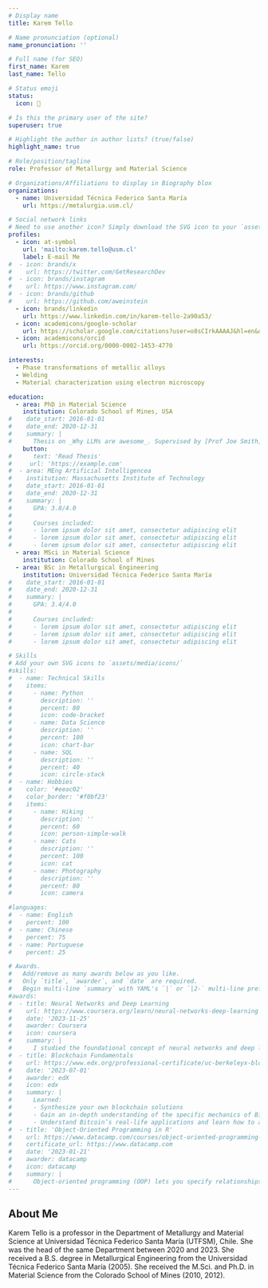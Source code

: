 ```yaml
---
# Display name
title: Karem Tello

# Name pronunciation (optional)
name_pronunciation: ''

# Full name (for SEO)
first_name: Karem
last_name: Tello

# Status emoji
status:
  icon: 🔬

# Is this the primary user of the site?
superuser: true

# Highlight the author in author lists? (true/false)
highlight_name: true

# Role/position/tagline
role: Professor of Metallurgy and Material Science

# Organizations/Affiliations to display in Biography blox
organizations:
  - name: Universidad Técnica Federico Santa María
    url: https://metalurgia.usm.cl/

# Social network links
# Need to use another icon? Simply download the SVG icon to your `assets/media/icons/` folder.
profiles:
  - icon: at-symbol
    url: 'mailto:karem.tello@usm.cl'
    label: E-mail Me
#  - icon: brands/x
#    url: https://twitter.com/GetResearchDev
#  - icon: brands/instagram
#    url: https://www.instagram.com/
#  - icon: brands/github
#    url: https://github.com/aweinstein
  - icon: brands/linkedin
    url: https://www.linkedin.com/in/karem-tello-2a90a53/
  - icon: academicons/google-scholar
    url: https://scholar.google.com/citations?user=o8sCIrkAAAAJ&hl=en&oi=ao
  - icon: academicons/orcid
    url: https://orcid.org/0000-0002-1453-4770

interests:
  - Phase transformations of metallic alloys
  - Welding
  - Material characterization using electron microscopy

education:
  - area: PhD in Material Science
    institution: Colorado School of Mines, USA
#    date_start: 2016-01-01
#    date_end: 2020-12-31
#    summary: |
#      Thesis on _Why LLMs are awesome_. Supervised by [Prof Joe Smith](https://example.com). Presented papers at 5 IEEE conferences with the contributions being published in 2 Springer journals.
    button:
#      text: 'Read Thesis'
#     url: 'https://example.com'
#  - area: MEng Artificial Intelligencea
#    institution: Massachusetts Institute of Technology
#    date_start: 2016-01-01
#    date_end: 2020-12-31
#    summary: |
#      GPA: 3.8/4.0
#
#      Courses included:
#      - lorem ipsum dolor sit amet, consectetur adipiscing elit
#      - lorem ipsum dolor sit amet, consectetur adipiscing elit
#      - lorem ipsum dolor sit amet, consectetur adipiscing elit
  - area: MSci in Material Science
    institution: Colorado School of Mines
  - area: BSc in Metallurgical Engineering
    institution: Universidad Técnica Federico Santa María
#    date_start: 2016-01-01
#    date_end: 2020-12-31
#    summary: |
#      GPA: 3.4/4.0
#      
#      Courses included:
#      - lorem ipsum dolor sit amet, consectetur adipiscing elit
#      - lorem ipsum dolor sit amet, consectetur adipiscing elit
#      - lorem ipsum dolor sit amet, consectetur adipiscing elit

# Skills
# Add your own SVG icons to `assets/media/icons/`
#skills:
#  - name: Technical Skills
#    items:
#      - name: Python
#        description: ''
#        percent: 80
#        icon: code-bracket
#      - name: Data Science
#        description: ''
#        percent: 100
#        icon: chart-bar
#      - name: SQL
#        description: ''
#        percent: 40
#        icon: circle-stack
#  - name: Hobbies
#    color: '#eeac02'
#    color_border: '#f0bf23'
#    items:
#      - name: Hiking
#        description: ''
#        percent: 60
#        icon: person-simple-walk
#      - name: Cats
#        description: ''
#        percent: 100
#        icon: cat
#      - name: Photography
#        description: ''
#        percent: 80
#        icon: camera

#languages:
#  - name: English
#    percent: 100
#  - name: Chinese
#    percent: 75
#  - name: Portuguese
#    percent: 25

# Awards.
#   Add/remove as many awards below as you like.
#   Only `title`, `awarder`, and `date` are required.
#   Begin multi-line `summary` with YAML's `|` or `|2-` multi-line prefix and indent 2 spaces below.
#awards:
#  - title: Neural Networks and Deep Learning
#    url: https://www.coursera.org/learn/neural-networks-deep-learning
#    date: '2023-11-25'
#    awarder: Coursera
#    icon: coursera
#    summary: |
#      I studied the foundational concept of neural networks and deep learn#ing. By the end, I was familiar with the significant technological trends #driving the rise of deep learning; build, train, and apply fully connected# deep neural networks; implement efficient (vectorized) neural networks; i#dentify key parameters in a neural network’s architecture; and apply deep #learning to your own applications.
#  - title: Blockchain Fundamentals
#    url: https://www.edx.org/professional-certificate/uc-berkeleyx-blockch#ain-fundamentals
#    date: '2023-07-01'
#    awarder: edX
#    icon: edx
#    summary: |
#      Learned:
#      - Synthesize your own blockchain solutions
#      - Gain an in-depth understanding of the specific mechanics of Bitcoi#n
#      - Understand Bitcoin’s real-life applications and learn how to attac#k and destroy Bitcoin, Ethereum, smart contracts and Dapps, and alternativ#es to Bitcoin’s Proof-of-Work consensus algorithm
#  - title: 'Object-Oriented Programming in R'
#    url: https://www.datacamp.com/courses/object-oriented-programming-with#-s3-and-r6-in-r
#    certificate_url: https://www.datacamp.com
#    date: '2023-01-21'
#    awarder: datacamp
#    icon: datacamp
#    summary: |
#      Object-oriented programming (OOP) lets you specify relationships bet#ween functions and the objects that they can act on, helping you manage co#mplexity in your code. This is an intermediate level course, providing an #introduction to OOP, using the S3 and R6 systems. S3 is a great day-to-day# R programming tool that simplifies some of the functions that you write. #R6 is especially useful for industry-specific analyses, working with web A#PIs, and building GUIs.
---
```


## About Me

Karem Tello is a professor in the Department of Metallurgy and Material Science at Universidad Técnica Federico Santa María (UTFSM), Chile. She was the  head of the same Department between 2020 and 2023. She received a B.S. degree in Metallurgical Engineering from the Universidad Técnica Federico Santa María (2005). She received the M.Sci. and Ph.D. in Material Science from the Colorado School of Mines (2010, 2012).
